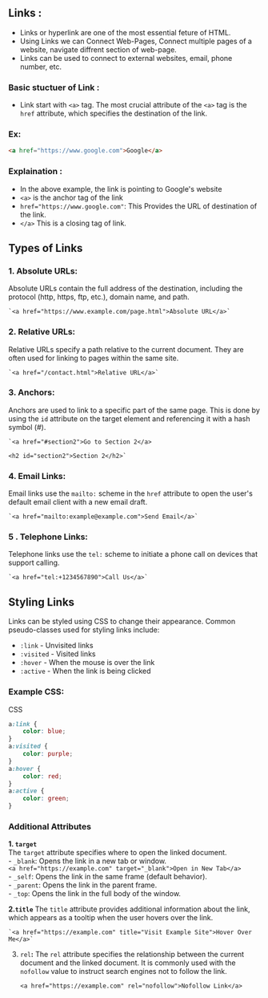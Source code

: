 ## **Links :**
- Links or hyperlink are one of the most essential feture of HTML.
- Using Links we can Connect Web-Pages, Connect multiple pages of a website, navigate diffrent section of web-page.
- Links can be used to connect to external websites, email, phone number, etc.

### **Basic stuctuer of Link :**
- Link start with `<a>` tag. The most crucial attribute of the `<a>` tag is the `href` attribute, which specifies the destination of the link.

### **Ex:**
```html
<a href="https://www.google.com">Google</a>
```

### **Explaination :**
- In the above example, the link is pointing to Google's website
- `<a>` is the anchor tag of the link
- `href="https://www.google.com"`:  This Provides the URL of destination of the link.
- `</a>` This is a closing tag of link.

## Types of Links

### 1. **Absolute URLs:**  
Absolute URLs contain the full address of the destination, including the protocol (http, https, ftp, etc.), domain name, and path.
    
    
    `<a href="https://www.example.com/page.html">Absolute URL</a>`
    
### 2. **Relative URLs:**
Relative URLs specify a path relative to the current document. They are often used for linking to pages within the same site.
    
    
    `<a href="/contact.html">Relative URL</a>`
    
### 3. **Anchors:**
Anchors are used to link to a specific part of the same page. This is done by using the `id` attribute on the target element and referencing it with a hash symbol (#).
    
    
    `<a href="#section2">Go to Section 2</a>
    
    <h2 id="section2">Section 2</h2>`
    
### 4. **Email Links:**
Email links use the `mailto:` scheme in the `href` attribute to open the user's default email client with a new email draft.
    
    
    `<a href="mailto:example@example.com">Send Email</a>`
    
### 5 . **Telephone Links:**
Telephone links use the `tel:` scheme to initiate a phone call on devices that support calling.
    
    
    `<a href="tel:+1234567890">Call Us</a>`


## Styling Links

Links can be styled using CSS to change their appearance. Common pseudo-classes used for styling links include:

- `:link` - Unvisited links
- `:visited` - Visited links
- `:hover` - When the mouse is over the link
- `:active` - When the link is being clicked

### **Example CSS:**

CSS

```css
a:link {
    color: blue;
}  
a:visited {
    color: purple;
}
a:hover {
    color: red;
}
a:active {
    color: green;
}
```

### Additional Attributes

 **1. `target`**  
The `target` attribute specifies where to open the linked document.  
    -  `_blank`: Opens the link in a new tab or window.  
        `<a href="https://example.com" target="_blank">Open in New Tab</a>`  
    -  `_self`: Opens the link in the same frame (default behavior).   
    - `_parent`: Opens the link in the parent frame.  
    - `_top`: Opens the link in the full body of the window.  

 **2.`title`** 
The `title` attribute provides additional information about the link, which appears as a tooltip when the user hovers over the link.

    `<a href="https://example.com" title="Visit Example Site">Hover Over Me</a>`

    
3. `rel`**:**
The `rel` attribute specifies the relationship between the current document and the linked document. It is commonly used with the `nofollow` value to instruct search engines not to follow the link.

    `<a href="https://example.com" rel="nofollow">Nofollow Link</a>`
